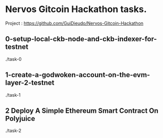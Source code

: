 # Nervos Gitcoin Hackathon tasks.

Project : https://github.com/GuiDieudo/Nervos-Gitcoin-Hackathon

## 0-setup-local-ckb-node-and-ckb-indexer-for-testnet

./task-0

## 1-create-a-godwoken-account-on-the-evm-layer-2-testnet

./task-1

## 2 Deploy A Simple Ethereum Smart Contract On Polyjuice

./task-2
